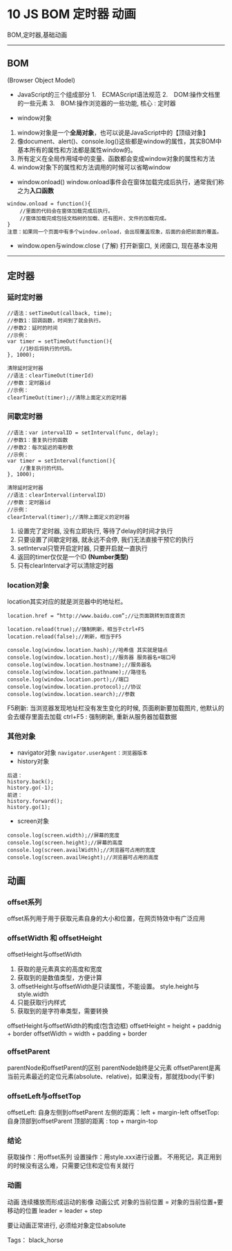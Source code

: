 # 10 JS BOM 定时器 动画

BOM,定时器,基础动画

---

## BOM
(Browser Object Model)
- JavaScript的三个组成部分
1.　ECMAScript语法规范
2.　DOM:操作文档里的一些元素
3.　BOM:操作浏览器的一些功能, 核心 : 定时器

- window对象
1.	window对象是一个**全局对象**，也可以说是JavaScript中的【顶级对象】
2.	像document、alert()、console.log()这些都是window的属性，其实BOM中基本所有的属性和方法都是属性window的。
3.	所有定义在全局作用域中的变量、函数都会变成window对象的属性和方法
4.	window对象下的属性和方法调用的时候可以省略window

- window.onload()
window.onload事件会在窗体加载完成后执行，通常我们称之为**入口函数**
```
window.onload = function(){
	//里面的代码会在窗体加载完成后执行。
	//窗体加载完成包括文档树的加载、还有图片、文件的加载完成。
}
注意：如果同一个页面中有多个window.onload，会出现覆盖现象，后面的会把前面的覆盖。
```

- window.open与window.close (了解)
打开新窗口, 关闭窗口, 现在基本没用

------------------------------
## 定时器

### 延时定时器
```
//语法：setTimeOut(callback, time);
//参数1：回调函数，时间到了就会执行。
//参数2：延时的时间
//示例：
var timer = setTimeOut(function(){
	//1秒后将执行的代码。
}, 1000);

清除延时定时器
//语法：clearTimeOut(timerId)
//参数：定时器id
//示例：
clearTimeOut(timer);//清除上面定义的定时器
```

### 间歇定时器
```
//语法：var intervalID = setInterval(func, delay);
//参数1：重复执行的函数
//参数2：每次延迟的毫秒数
//示例：
var timer = setInterval(function(){
	//重复执行的代码。
}, 1000);

清除延时定时器
//语法：clearInterval(intervalID)
//参数：定时器id
//示例：
clearInterval(timer);//清除上面定义的定时器
```
1. 设置完了定时器, 没有立即执行, 等待了delay的时间才执行
2. 只要设置了间歇定时器, 就永远不会停, 我们无法直接干预它的执行
3. setInterval只管开启定时器, 只要开启就一直执行
4. 返回的timer仅仅是一个ID **(Number类型)**
5. 只有clearInterval才可以清除定时器

### location对象

location其实对应的就是浏览器中的地址栏。
```
location.href = “http://www.baidu.com”;//让页面跳转到百度首页

location.reload(true);//强制刷新，相当于ctrl+F5
location.reload(false);//刷新，相当于F5

console.log(window.location.hash);//哈希值 其实就是锚点
console.log(window.location.host);//服务器 服务器名+端口号
console.log(window.location.hostname);//服务器名
console.log(window.location.pathname);//路径名
console.log(window.location.port);//端口
console.log(window.location.protocol);//协议
console.log(window.location.search);//参数
```
F5刷新: 当浏览器发现地址栏没有发生变化的时候, 页面刷新要加载图片, 他默认的会去缓存里面去加载
ctrl+F5 : 强制刷新, 重新从服务器加载数据

### 其他对象
- navigator对象
`navigator.userAgent：浏览器版本`
- history对象
```
后退：
history.back();
history.go(-1);
前进：
history.forward();
history.go(1);
```
- screen对象
```
console.log(screen.width);//屏幕的宽度
console.log(screen.height);//屏幕的高度
console.log(screen.availWidth);//浏览器可占用的宽度
console.log(screen.availHeight);//浏览器可占用的高度
```

## 动画

### offset系列
offset系列用于用于获取元素自身的大小和位置，在网页特效中有广泛应用
### offsetWidth 和 offsetHeight

offsetHeight与offsetWidth
 1.	获取的是元素真实的高度和宽度
 2.	获取到的是数值类型，方便计算
 3.	offsetHeight与offsetWidth是只读属性，不能设置。
style.height与style.width
 1.	只能获取行内样式
 2.	获取到的是字符串类型，需要转换

offsetHeight与offsetWidth的构成(包含边框)
offsetHeight = height + paddnig + border
offsetWidth = width + padding + border

### offsetParent
parentNode和offsetParent的区别
parentNode始终是父元素
offsetParent是离当前元素最近的定位元素(absolute、relative)，如果没有，那就找body(干爹)

### offsetLeft与offsetTop
offsetLeft: 自身左侧到offsetParent 左侧的距离：left + margin-left
offsetTop:自身顶部到offsetParent 顶部的距离 :  top + margin-top

### 结论
获取操作：用offset系列
设置操作：用style.xxx进行设置。
不用死记，真正用到的时候没有这么难，只需要记住和定位有关就行

### 动画

动画 连续播放而形成运动的影像
动画公式
对象的当前位置 = 对象的当前位置+要移动的位置
leader = leader + step

要让动画正常进行, 必须给对象定位absolute


Tags： black_horse
